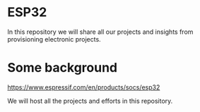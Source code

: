 # ESP32
In this repository we will share all our projects and insights from provisioning electronic projects.

# Some background
https://www.espressif.com/en/products/socs/esp32

We will host all the projects and efforts in this repository.

